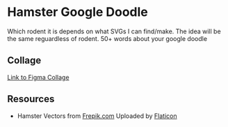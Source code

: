# Hamster Google Doodle
Which rodent it is depends on what SVGs I can find/make. The idea will be the same reguardless of rodent. 50+ words about your google doodle

## Collage
[Link to Figma Collage](https://www.figma.com/file/qJCTsV87m9OoCnfV9xToBO/Google-Doodle?node-id=0%3A1)

## Resources
* Hamster Vectors from [Frepik.com](https://www.flaticon.com/authors/freepik) Uploaded by [Flaticon](https://www.flaticon.com/)